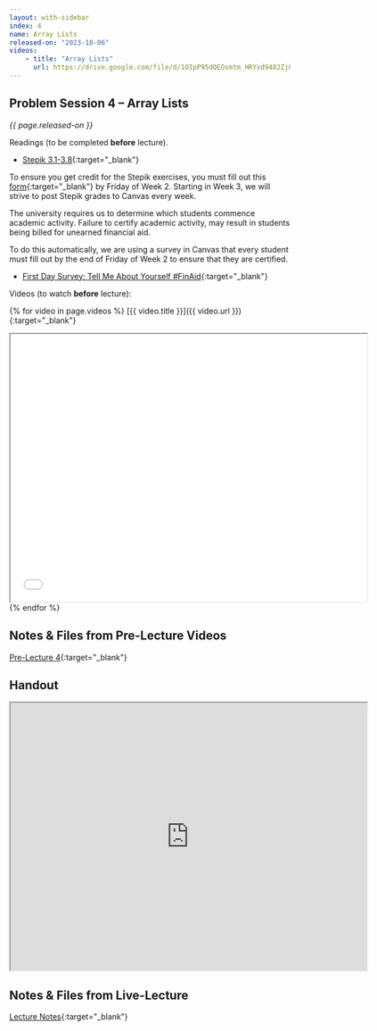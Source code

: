 ```yaml
---
layout: with-sidebar
index: 4
name: Array Lists
released-on: "2023-10-06"
videos:
    - title: "Array Lists"
      url: https://drive.google.com/file/d/1OIpP95dQEOsmtm_HRYxd9482Zj0dR54m
---
```


## Problem Session 4 – Array Lists

_{{ page.released-on }}_

Readings (to be completed **before** lecture). 
- [Stepik 3.1-3.8](https://stepik.org/lesson/687833/step/1?unit=687068){:target="_blank"}

To ensure you get credit for the Stepik exercises, you must fill out this [form](https://forms.gle/4UwhBqLGQaZKmwcF7){:target="_blank"} by Friday of Week 2. Starting in Week 3, we will strive to post Stepik grades to Canvas every week.

The university requires us to determine which students commence academic activity. Failure to certify academic activity, may result in students being billed for unearned financial aid.

To do this automatically, we are using a survey in Canvas that every student must fill out by the end of Friday of Week 2 to ensure that they are certified.
- [First Day Survey: Tell Me About Yourself #FinAid](https://canvas.ucsd.edu/courses/48858/quizzes/149702){:target="_blank"}

Videos (to watch **before** lecture):

{% for video in page.videos %}
[{{ video.title }}]({{ video.url }}){:target="_blank"}

<iframe src="{{ video.url }}/preview" width="640" height="480" allow="autoplay"></iframe>
{% endfor %}

## Notes & Files from Pre-Lecture Videos

[Pre-Lecture 4](https://github.com/ucsd-cse12-sp23/ucsd-cse12-sp23.github.io/tree/main/_pre-lectures/lecture-04){:target="_blank"}

## Handout

<iframe src="https://drive.google.com/file/d/11-kiN4IYihJCUXFsycNYGDtt5opto-rs/preview" width="640" height="480" allow="autoplay"></iframe>

## Notes & Files from Live-Lecture

[Lecture Notes](https://github.com/ucsd-cse12-sp23/ucsd-cse12-sp23.github.io/tree/main/_lectures/lecture-04){:target="_blank"}
